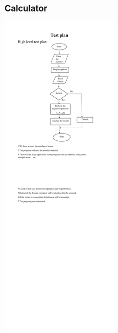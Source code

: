 # Calculator
![alt text](https://github.com/99003520/Calculator/blob/main/High%20level%20test%20plan.png)
